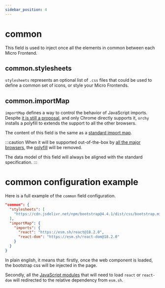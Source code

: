 ```yaml
---
sidebar_position: 4
---
```


# common

This field is used to inject once all the elements in common between each Micro Frontend.

## common.stylesheets

`stylesheets` represents an optional list of `.css` files that could be used to define a common set of icons, or style your Micro Frontends.

## common.importMap

`importMap` defines a way to control the behavior of JavaScript imports.  
Despite [it is still a proposal](https://github.com/WICG/import-maps), and only Chrome directly supports it, `orchy` installs a polyfill to extends the support to all the other browsers.

The content of this field is the same as a [standard import map](https://github.com/WICG/import-maps#the-import-map).

:::caution
When it will be supported out-of-the-box by [all the major browsers](https://caniuse.com/import-maps), the [polyfill](https://www.npmjs.com/package/es-module-shims) will be removed.

The data model of this field will always be aligned with the standard specification.
:::


# common configuration example

Here is a full example of the `common` field configuration.

```json
"common": {
  "stylesheets": [
    "https://cdn.jsdelivr.net/npm/bootstrap@4.4.1/dist/css/bootstrap.min.css"
  ],
  "importMap": {
    "imports": {
      "react": "https://esm.sh/react@18.2.0",
      "react-dom": "https://esm.sh/react-dom@18.2.0"
    }
  }
}
```

In plain english, it means that: firstly, once the web component is loaded, the bootstrap css will be injected in the page.

Secondly, all the [JavaScript modules](https://developer.mozilla.org/en-US/docs/Web/JavaScript/Guide/Modules) that will need to load `react` or  `react-dom` will redirected to the relative dependency from `esm.sh`.